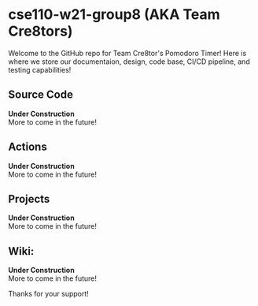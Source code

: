 # cse110-w21-group8 (AKA Team Cre8tors)
Welcome to the GitHub repo for Team Cre8tor's Pomodoro Timer! Here is where we store our documentaion, design, code base, CI/CD pipeline, and testing capabilities!

## Source Code
**Under Construction**  
More to come in the future!

## Actions
**Under Construction**  
More to come in the future!

## Projects
**Under Construction**  
More to come in the future!

## Wiki:
**Under Construction**  
More to come in the future!

Thanks for your support!